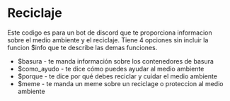 # Reciclaje
Este codigo es para un bot de discord que te proporciona informacion sobre el medio ambiente y el reciclaje.
Tiene 4 opciones sin incluir la funcion $info que te describe las demas funciones.
- $basura - te manda información sobre los contenedores de basura
- $como_ayudo - te dice cómo puedes ayudar al medio ambiente
- $porque - te dice por qué debes reciclar y cuidar el medio ambiente
- $meme - te manda un meme sobre un reciclage o proteccion al medio ambiente

